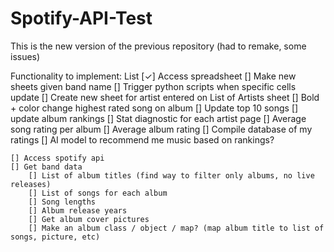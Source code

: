 # Spotify-API-Test
This is the new version of the previous repository (had to remake, some issues)

Functionality to implement:
    List
    [✓] Access spreadsheet
    [] Make new sheets given band name
    [] Trigger python scripts when specific cells update
        [] Create new sheet for artist entered on List of Artists sheet
        [] Bold + color change highest rated song on album
        [] Update top 10 songs
        [] update album rankings
    [] Stat diagnostic for each artist page
        [] Average song rating per album
        [] Average album rating
    [] Compile database of my ratings
        [] AI model to recommend me music based on rankings?

    [] Access spotify api
    [] Get band data
        [] List of album titles (find way to filter only albums, no live releases)
        [] List of songs for each album
        [] Song lengths
        [] Album release years
        [] Get album cover pictures
        [] Make an album class / object / map? (map album title to list of songs, picture, etc)